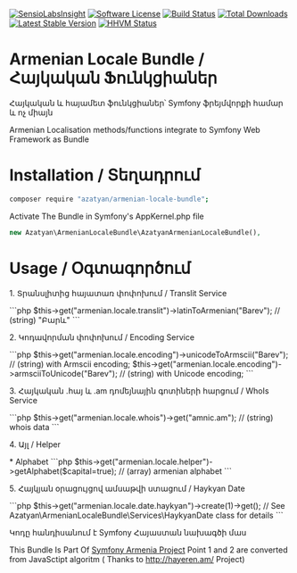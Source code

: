 [![SensioLabsInsight](https://insight.sensiolabs.com/projects/da6b8260-237c-4b08-bbbc-dfb8613fd388/mini.png)](https://insight.sensiolabs.com/projects/da6b8260-237c-4b08-bbbc-dfb8613fd388)
[![Software License](https://img.shields.io/badge/license-MIT-brightgreen.svg?style=flat-square)](Resources/meta/LICENSE)
[![Build Status](https://travis-ci.org/azatyan/ArmenianLocaleBundle.svg?branch=master)](https://travis-ci.org/azatyan/ArmenianLocaleBundle) [![Total Downloads](https://poser.pugx.org/azatyan/armenian-locale-bundle/downloads.svg)](https://packagist.org/packages/azatyan/armenian-locale-bundle) [![Latest Stable Version](https://poser.pugx.org/azatyan/armenian-locale-bundle/v/stable.svg)](https://packagist.org/packages/azatyan/armenian-locale-bundle)
[![HHVM Status](https://img.shields.io/hhvm/azatyan/armenian-locale-bundle.svg?style=flat-square)](http://hhvm.h4cc.de/package/azatyan/armenian-locale-bundle)


Armenian Locale Bundle / Հայկական Ֆունկցիաներ
====================

Հայկական և հայամետ ֆունկցիաներ՝ Symfony ֆրեյմվորքի համար և ոչ միայն

Armenian Localisation methods/functions integrate to Symfony Web Framework as Bundle

Installation  / Տեղադրում 
=======
```bash
composer require "azatyan/armenian-locale-bundle";
```
Activate The Bundle in Symfony's  AppKernel.php file
```php
new Azatyan\ArmenianLocaleBundle\AzatyanArmenianLocaleBundle(),
```
Usage / Օգտագործում
=======
<p>1.  Տրանսլիտից հայատառ փոփոխում / Translit Service</p>
```php
$this->get("armenian.locale.translit")->latinToArmenian("Barev");  // (string) "Բարև"
```
<p>2.  Կոդավորման փոփոխում / Encoding Service</p>
```php
$this->get("armenian.locale.encoding")->unicodeToArmscii("Barev");  // (string) with Armscii encoding;
$this->get("armenian.locale.encoding")->armsciiToUnicode("Barev");  // (string) with Unicode encoding;
```
<p>3. Հայկական .հայ և .am դոմեյնային գոտիների հարցում / WhoIs Service</p>
```php
$this->get("armenian.locale.whois")->get("amnic.am");  //  (string) whois data
```
<p>4. Այլ / Helper</p>
* Alphabet
```php
$this->get("armenian.locale.helper")->getAlphabet($capital=true);  //  (array) armenian alphabet
```

<p>5. Հայկյան օրացույցով ամսաթվի ստացում /  Haykyan Date</p>
```php
$this->get("armenian.locale.date.haykyan")->create(1)->get(); // See Azatyan\ArmenianLocaleBundle\Services\HaykyanDate class for details
```






Կոդը հանդիսանում է Symfony Հայաստան նախագծի մաս

This Bundle Is Part Of <a href="https://www.symfony.am">Symfony Armenia Project</a>
Point 1 and 2 are converted from JavaSctipt algoritm ( Thanks to http://hayeren.am/ Project)
